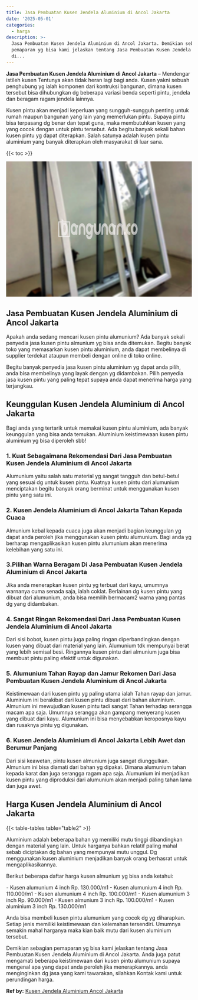 ```yaml
---
title: Jasa Pembuatan Kusen Jendela Aluminium di Ancol Jakarta
date: '2025-05-01'
categories:
  - harga
description: >-
  Jasa Pembuatan Kusen Jendela Aluminium di Ancol Jakarta. Demikian sebagian
  pemaparan yg bisa kami jelaskan tentang Jasa Pembuatan Kusen Jendela Aluminium
  di...
---
```


**Jasa Pembuatan Kusen Jendela Aluminium di Ancol Jakarta** – Mendengar istileh kusen Tentunya akan tidak heran lagi bagi anda. Kusen yakni sebuah penghubung yg ialah komponen dari kontruksi bangunan, dimana kusen tersebut bisa dihubungkan dg beberapa variasi benda seperti pintu, jendela dan beragam ragam jendela lainnya.

Kusen pintu akan menjadi keperluan yang sungguh-sungguh penting untuk rumah maupun bangunan yang lain yang memerlukan pintu. Supaya pintu bisa terpasang dg benar dan tepat guna, maka membutuhkan kusen yang yang cocok dengan untuk pintu tersebut. Ada begitu banyak sekali bahan kusen pintu yg dapat diterapkan. Salah satunya adalah kusen pintu aluminium yang banyak diterapkan oleh masyarakat di luar sana.

{{< toc >}}

![Jasa Pembuatan Kusen Jendela Aluminium di Ancol Jakarta](/images/harga-kusen-jendela-alumunium-22.png)

## Jasa Pembuatan Kusen Jendela Aluminium di Ancol Jakarta

Apakah anda sedang mencari kusen pintu alumunium? Ada banyak sekali penyedia jasa kusen pintu almunium yg bisa anda ditemukan. Begitu banyak toko yang memasarkan kusen pintu aluminium, anda dapat membelinya di supplier terdekat ataupun membeli dengan online di toko online.

Begitu banyak penyedia jasa kusen pintu aluminium yg dapat anda pilih, anda bisa membelinya yang layak dengan yg didambakan. Pilih penyedia jasa kusen pintu yang paling tepat supaya anda dapat menerima harga yang terjangkau.

## Keunggulan Kusen Jendela Aluminium di Ancol Jakarta

Bagi anda yang tertarik untuk memakai kusen pintu aluminium, ada banyak keunggulan yang bisa anda temukan. Aluminium keistimewaan kusen pintu aluminium yg bisa diperoleh sbb!

### 1\. Kuat Sebagaimana Rekomendasi Dari Jasa Pembuatan Kusen Jendela Aluminium di Ancol Jakarta

Alumunium yaitu salah satu material yg sangat tangguh dan betul-betul yang sesuai dg untuk kusen pintu. Kuatnya kusen pintu dari alumunium menciptakan begitu banyak orang berminat untuk menggunakan kusen pintu yang satu ini.

### 2\. Kusen Jendela Aluminium di Ancol Jakarta Tahan Kepada Cuaca

Almunium kebal kepada cuaca juga akan menjadi bagian keunggulan yg dapat anda peroleh jika menggunakan kusen pintu alumunium. Bagi anda yg berharap mengaplikasikan kusen pintu alumunium akan menerima kelebihan yang satu ini.

### 3.Pilihan Warna Beragam Di Jasa Pembuatan Kusen Jendela Aluminium di Ancol Jakarta

Jika anda menerapkan kusen pintu yg terbuat dari kayu, umumnya warnanya cuma senada saja, ialah coklat. Berlainan dg kusen pintu yang dibuat dari alumunium, anda bisa memilih bermacam2 warna yang pantas dg yang didambakan.

### 4\. Sangat Ringan Rekomendasi Dari Jasa Pembuatan Kusen Jendela Aluminium di Ancol Jakarta

Dari sisi bobot, kusen pintu juga paling ringan diperbandingkan dengan kusen yang dibuat dari material yang lain. Alumunium tdk mempunyai berat yang lebih semisal besi. Ringannya kusen pintu dari almunium juga bisa membuat pintu paling efektif untuk digunakan.

### 5\. Alumunium Tahan Rayap dan Jamur Rekomen Dari Jasa Pembuatan Kusen Jendela Aluminium di Ancol Jakarta

Keistimewaan dari kusen pintu yg paling utama ialah Tahan rayap dan jamur. Aluminium ini berakibat dari kusen pintu dibuat dari bahan aluminium. Almunium ini mewujudkan kusen pintu tadi sangat Tahan terhadap serangga macam apa saja. Umumnya serangga akan gampang menyerang kusen yang dibuat dari kayu. Alumunium ini bisa menyebabkan keroposnya kayu dan rusaknya pintu yg digunakan.

### 6\. Kusen Jendela Aluminium di Ancol Jakarta Lebih Awet dan Berumur Panjang

Dari sisi keawetan, pintu kusen almunium juga sangat diunggulkan. Almunium ini bisa diamati dari bahan yg dipakai. Dimana alumunium tahan kepada karat dan juga serangga ragam apa saja. Alumunium ini menjadikan kusen pintu yang diproduksi dari alumunium akan menjadi paling tahan lama dan juga awet.

## Harga Kusen Jendela Aluminium di Ancol Jakarta

{{< table-tables table="table2" >}}

Aluminium adalah beberapa bahan yg memiliki mutu tinggi dibandingkan dengan material yang lain. Untuk harganya bahkan relatif paling mahal sebab diciptakan dg bahan yang mempunyai mutu unggul. Dg menggunakan kusen aluminium menjadikan banyak orang berhasrat untuk mengaplikasikannya.

Berikut beberapa daftar harga kusen almunium yg bisa anda ketahui:

\- Kusen alumunium 4 inch Rp. 130.000/m1 - Kusen alumunium 4 inch Rp. 110.000/m1 - Kusen alumunium 4 inch Rp. 100.000/m1 - Kusen alumunium 3 inch Rp. 90.000/m1 - Kusen almunium 3 inch Rp. 100.000/m1 - Kusen aluminium 3 inch Rp. 130.000/m1

Anda bisa membeli kusen pintu alumunium yang cocok dg yg diharapkan. Setiap jenis memiliki keistimewaan dan kelemahan tersendiri. Umumnya semakin mahal harganya maka kian baik mutu dari kusen aluminium tersebut.

Demikian sebagian pemaparan yg bisa kami jelaskan tentang Jasa Pembuatan Kusen Jendela Aluminium di Ancol Jakarta. Anda juga patut mengamati beberapa keistimewaan dari kusen pintu alumunium supaya mengenal apa yang dapat anda peroleh jika menerapkannya. anda menginginkan dg jasa yang kami tawarakan, silahkan Kontak kami untuk perundingan harga.

**Ref by:** [Kusen Jendela Aluminium Ancol Jakarta](https://id.wikipedia.org/wiki/Kusen)
